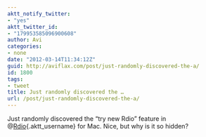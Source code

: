```yaml
---
aktt_notify_twitter:
- "yes"
aktt_twitter_id:
- "179953585096900608"
author: Avi
categories:
- none
date: "2012-03-14T11:34:12Z"
guid: http://aviflax.com/post/just-randomly-discovered-the-a/
id: 1800
tags:
- tweet
title: Just randomly discovered the …
url: /post/just-randomly-discovered-the-a/
---
```

Just randomly discovered the “try new Rdio” feature in @[Rdio](http://twitter.com/Rdio){.aktt_username} for Mac. Nice, but why is it so hidden?